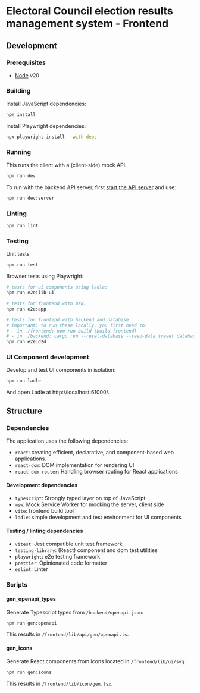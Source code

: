 # Electoral Council election results management system - Frontend

## Development

### Prerequisites

- [Node](https://nodejs.org) v20

### Building

Install JavaScript dependencies:

```sh
npm install
```

Install Playwright dependencies:

```sh
npx playwright install --with-deps
```

### Running

This runs the client with a (client-side) mock API:

```sh
npm run dev
```

To run with the backend API server, first [start the API server](../backend/README.md#running) and use:

```sh
npm run dev:server
```

### Linting

```sh
npm run lint
```

### Testing

Unit tests

```sh
npm run test
```

Browser tests using Playwright:

```sh
# tests for ui components using ladle:
npm run e2e:lib-ui

# tests for frontend with msw:
npm run e2e:app

# tests for frontend with backend and database
# important: to run these locally, you first need to:
# - in ./frontend: npm run build (build frontend)
# - in ./backend: cargo run --reset-database --seed-data (reset database and seed data)
npm run e2e:d2d
```

### UI Component development

Develop and test UI components in isolation:

```sh
npm run ladle
```

And open Ladle at http://localhost:61000/.

## Structure

### Dependencies

The application uses the following dependencies:

- `react`: creating efficient, declarative, and component-based web applications.
- `react-dom`: DOM implementation for rendering UI
- `react-dom-router`: Handling browser routing for React applications

#### Development dependencies

- `typescript`: Strongly typed layer on top of JavaScript
- `msw`: Mock Service Worker for mocking the server, client side
- `vite`: frontend build tool
- `ladle`: simple development and test environment for UI components

#### Testing / linting dependencies

- `vitest`: Jest compatible unit test framework
- `testing-library`: (React) component and dom test utilities
- `playwright`: e2e testing framework
- `prettier`: Opinionated code formatter
- `eslint`: Linter

### Scripts

#### gen_openapi_types

Generate Typescript types from `/backend/openapi.json`:

```sh
npm run gen:openapi
```

This results in `/frontend/lib/api/gen/openapi.ts`.

#### gen_icons

Generate React components from icons located in `/frontend/lib/ui/svg`:

```sh
npm run gen:icons
```

This results in `/frontend/lib/icon/gen.tsx`.
